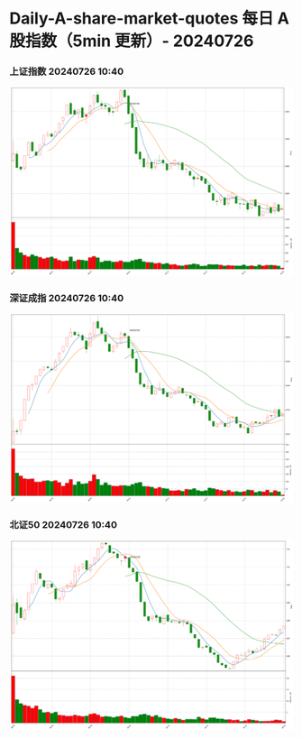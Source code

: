 
# Daily-A-share-market-quotes 每日 A 股指数（5min 更新）- 20240726

### 上证指数 20240726 10:40
![](./fig/2024/7/20240726-sh000001.png)

### 深证成指 20240726 10:40
![](./fig/2024/7/20240726-sz399001.png)

### 北证50 20240726 10:40
![](./fig/2024/7/20240726-bj899050.png)
